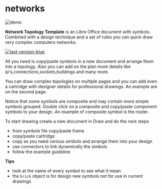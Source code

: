 # networks

![demo](https://cloud.githubusercontent.com/assets/6298396/6881751/a9f553fe-d575-11e4-9ba5-821f37f6567f.png)

**Network Topology Template** is an Libre Office document with symbols. Combined with a design technique and a set of rules you can quick draw very complex computers networks.

[![last-version-blue](https://cloud.githubusercontent.com/assets/6298396/5602522/8967405e-935b-11e4-8777-de3623ed6ad7.png)](https://github.com/geosoft1/template/archive/master.zip)

All you need is copy/paste symbols in a new document and arrange them into a topology. Also you can add on the plan more details like ip's,connections,sockets,buildings and many more. 

You can draw complex topologies on multiple pages and you can add even a cartridge with designer details for professional drawings. An example are on the second page.

Notice that some symbols are composite and may contain more simple symbols grouped. Double click on a composite and copy/paste component symbols to your design. An example of composite symbol is the router.

To start drawing create a new document in Draw and do the next steps
* from symbols file copy/paste frame
* copy/paste cartridge
* copy as you need various simbols and arrange them into your design
* use connectors to link dynamically the simbols
* follow the example guideline

**Tips**
* look at the name of every symbol to see what it mean
* the `` brick `` object is for design new symbols not for use in current drawings

